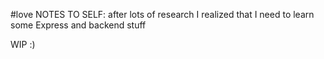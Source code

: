 #love
NOTES TO SELF: after lots of research I realized that I need to learn some Express and backend stuff

WIP :)
